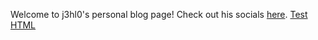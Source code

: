 Welcome to j3hl0's personal blog page! Check out his socials [here](/socials/socials-list.md/). [Test HTML](/socials/test.html/)
